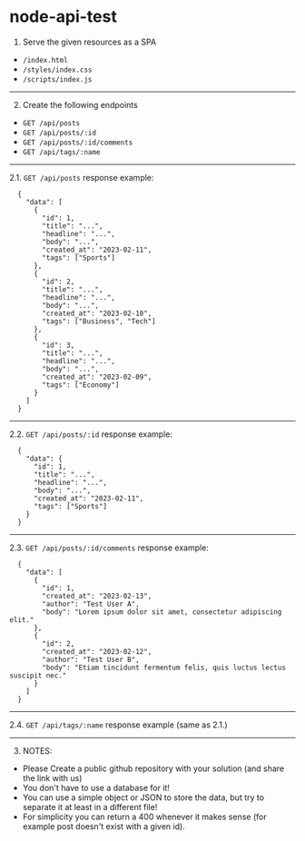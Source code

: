# node-api-test

1. Serve the given resources as a SPA
- `/index.html`
- `/styles/index.css`
- `/scripts/index.js`

---

2. Create the following endpoints
- `GET /api/posts`
- `GET /api/posts/:id`
- `GET /api/posts/:id/comments`
- `GET /api/tags/:name`
  
---

2.1. `GET /api/posts` response example:
```
  {
    "data": [
      {
        "id": 1,
        "title": "...",
        "headline": "...",
        "body": "...",
        "created_at": "2023-02-11",
        "tags": ["Sports"]
      },
      {
        "id": 2,
        "title": "...",
        "headline": "...",
        "body": "...",
        "created_at": "2023-02-10",
        "tags": ["Business", "Tech"]
      },
      {
        "id": 3,
        "title": "...",
        "headline": "...",
        "body": "...",
        "created_at": "2023-02-09",
        "tags": ["Economy"]
      }
    ]
  }
```

---

2.2. `GET /api/posts/:id` response example:
```
  {
    "data": {
      "id": 1,
      "title": "...",
      "headline": "...",
      "body": "...",
      "created_at": "2023-02-11",
      "tags": ["Sports"]
    }
  }
```

---

2.3. `GET /api/posts/:id/comments` response example:
```
  {
    "data": [
      {
        "id": 1,
        "created_at": "2023-02-13",
        "author": "Test User A",
        "body": "Lorem ipsum dolor sit amet, consectetur adipiscing elit."
      },
      {
        "id": 2,
        "created_at": "2023-02-12",
        "author": "Test User B",
        "body": "Etiam tincidunt fermentum felis, quis luctus lectus suscipit nec."
      }
    ]
  }
```
---

2.4. `GET /api/tags/:name` response example (same as 2.1.)

---

3. NOTES:
- Please Create a public github repository with your solution (and share the link with us)
- You don't have to use a database for it!
- You can use a simple object or JSON to store the data, but try to separate it at least in a different file!
- For simplicity you can return a 400 whenever it makes sense (for example post doesn't exist with a given id).
